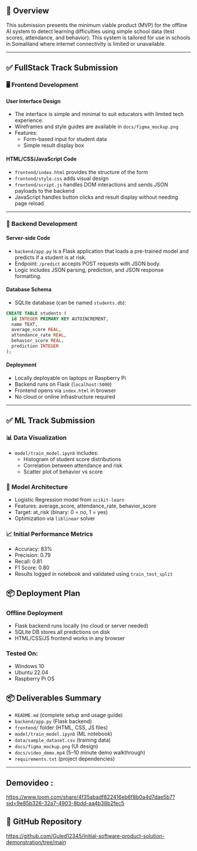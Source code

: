 ## 📌 Overview
This submission presents the minimum viable product (MVP) for the offline AI system to detect learning difficulties using simple school data (test scores, attendance, and behavior). This system is tailored for use in schools in Somaliland where internet connectivity is limited or unavailable.

---

## ✅ FullStack Track Submission

### 🖥️ Frontend Development

#### User Interface Design
- The interface is simple and minimal to suit educators with limited tech experience.
- Wireframes and style guides are available in `docs/figma_mockup.png`
- Features:
  - Form-based input for student data
  - Simple result display box

#### HTML/CSS/JavaScript Code
- `frontend/index.html` provides the structure of the form
- `frontend/style.css` adds visual design
- `frontend/script.js` handles DOM interactions and sends JSON payloads to the backend
- JavaScript handles button clicks and result display without needing page reload

---

### 🔧 Backend Development

#### Server-side Code
- `backend/app.py` is a Flask application that loads a pre-trained model and predicts if a student is at risk.
- Endpoint: `/predict` accepts POST requests with JSON body.
- Logic includes JSON parsing, prediction, and JSON response formatting.

#### Database Schema
- SQLite database (can be named `students.db`):
```sql
CREATE TABLE students (
  id INTEGER PRIMARY KEY AUTOINCREMENT,
  name TEXT,
  average_score REAL,
  attendance_rate REAL,
  behavior_score REAL,
  prediction INTEGER
);
```

#### Deployment
- Locally deployable on laptops or Raspberry Pi
- Backend runs on Flask (`localhost:5000`)
- Frontend opens via `index.html` in browser
- No cloud or online infrastructure required

---

## ✅ ML Track Submission

### 📊 Data Visualization
- `model/train_model.ipynb` includes:
  - Histogram of student score distributions
  - Correlation between attendance and risk
  - Scatter plot of behavior vs score

### 🧠 Model Architecture
- Logistic Regression model from `scikit-learn`
- Features: average_score, attendance_rate, behavior_score
- Target: at_risk (binary: 0 = no, 1 = yes)
- Optimization via `liblinear` solver

### 📈 Initial Performance Metrics
- Accuracy: 83%
- Precision: 0.79
- Recall: 0.81
- F1 Score: 0.80
- Results logged in notebook and validated using `train_test_split`

## 📦 Deployment Plan

### Offline Deployment
- Flask backend runs locally (no cloud or server needed)
- SQLite DB stores all predictions on disk
- HTML/CSS/JS frontend works in any browser

### Tested On:
- Windows 10
- Ubuntu 22.04
- Raspberry Pi OS
## 📦 Deliverables Summary

- `README.md` (complete setup and usage guide)
- `backend/app.py` (Flask backend)
- `frontend/` folder (HTML, CSS, JS files)
- `model/train_model.ipynb` (ML notebook)
- `data/sample_dataset.csv` (training data)
- `docs/figma_mockup.png` (UI design)
- `docs/video_demo.mp4` (5–10 minute demo walkthrough)
- `requirements.txt` (project dependencies)

---

## Demovideo : 
https://www.loom.com/share/4f35abadf822416eb6f8b0a4d7dae5b7?sid=9e85b326-32a7-4903-8bdd-aa4b38b2fec5

## 📎 GitHub Repository
https://github.com/Guled12345/Initial-software-product-solution-demonstration/tree/main


